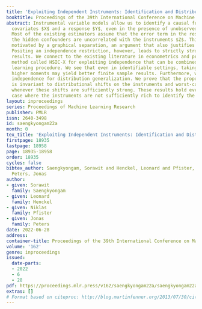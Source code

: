 ```yaml
---
title: 'Exploiting Independent Instruments: Identification and Distribution Generalization'
booktitle: Proceedings of the 39th International Conference on Machine Learning
abstract: Instrumental variable models allow us to identify a causal function between
  covariates $X$ and a response $Y$, even in the presence of unobserved confounding.
  Most of the existing estimators assume that the error term in the response $Y$ and
  the hidden confounders are uncorrelated with the instruments $Z$. This is often
  motivated by a graphical separation, an argument that also justifies independence.
  Positing an independence restriction, however, leads to strictly stronger identifiability
  results. We connect to the existing literature in econometrics and provide a practical
  method called HSIC-X for exploiting independence that can be combined with any gradient-based
  learning procedure. We see that even in identifiable settings, taking into account
  higher moments may yield better finite sample results. Furthermore, we exploit the
  independence for distribution generalization. We prove that the proposed estimator
  is invariant to distributional shifts on the instruments and worst-case optimal
  whenever these shifts are sufficiently strong. These results hold even in the under-identified
  case where the instruments are not sufficiently rich to identify the causal function.
layout: inproceedings
series: Proceedings of Machine Learning Research
publisher: PMLR
issn: 2640-3498
id: saengkyongam22a
month: 0
tex_title: 'Exploiting Independent Instruments: Identification and Distribution Generalization'
firstpage: 18935
lastpage: 18958
page: 18935-18958
order: 18935
cycles: false
bibtex_author: Saengkyongam, Sorawit and Henckel, Leonard and Pfister, Niklas and
  Peters, Jonas
author:
- given: Sorawit
  family: Saengkyongam
- given: Leonard
  family: Henckel
- given: Niklas
  family: Pfister
- given: Jonas
  family: Peters
date: 2022-06-28
address:
container-title: Proceedings of the 39th International Conference on Machine Learning
volume: '162'
genre: inproceedings
issued:
  date-parts:
  - 2022
  - 6
  - 28
pdf: https://proceedings.mlr.press/v162/saengkyongam22a/saengkyongam22a.pdf
extras: []
# Format based on citeproc: http://blog.martinfenner.org/2013/07/30/citeproc-yaml-for-bibliographies/
---
```

